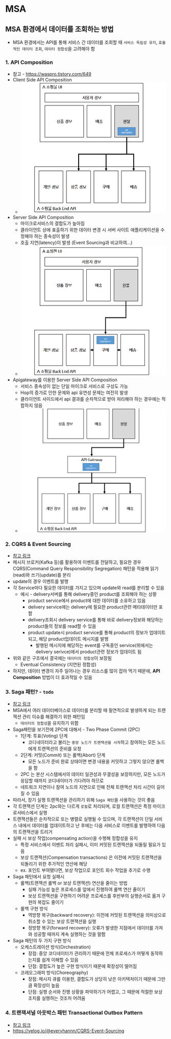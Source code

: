 # MSA

## MSA 환경에서 데이터를 조회하는 방법
* MSA 환경에서는 API를 통해 서비스 간 데이터를 조회할 때 `서비스 독립성 유지`, `효율적인 데이터 조회`, `데이터 정합성`을 고려해야 함

### 1. API Composition
* 참고 - https://waspro.tistory.com/649
* Client Side API Composition
  * ![](2025-02-12-02-35-32.png)
* Server Side API Composition
  * 마이크로서비스의 결합도가 높아짐
  * 클라이언트 상에 표출하기 위한 데이터 변경 시 서버 사이트 애플리케이션을 수정해야 하는 종속성이 발생
  * 호출 지연(latency)이 발생 (Event Sourcing과 비교하여...)
  * ![](2025-02-12-02-35-54.png)
* Apigateway를 이용한 Server Side API Composition
  * 서비스 종속성이 없는 단일 마이크로 서비스로 구성도 가능
  * Hop의 증가로 인한 문제와 api 유연성 문제는 여전히 발생
  * 클라이언트 사이드에서 api 결과를 순차적으로 받아 처리해야 하는 경우에는 적합하지 않음
  * ![](2025-02-12-02-41-26.png)

### 2. CQRS & Event Sourcing
* [참고 링크](https://velog.io/@everyhannn/CQRS-Event-Sourcing)
* 메시지 브로커(Kafka 등)를 활용하여 이벤트를 전달하고, 필요한 경우 CQRS(Command Query Responsibility Segregation) 패턴을 적용해 읽기(read)와 쓰기(update)를 분리
* update의 경우 이벤트를 발행
* 각 Service마다 필요한 데이터를 가지고 있으며 update와 read를 분리할 수 있음
  * 예시 - delivery서버를 통해 delivery중인 product를 조회해야 하는 상황
    * product service에서 product에 대한 데이터를 소유하고 있음
    * delivery service에는 delivery에 필요한 product관련 메타데이터만 포함
    * delivery조회시 delivery service를 통해 바로 delivery정보와 해당하는 product들의 정보를 read할 수 있음
    * product update시 product service를 통해 product의 정보가 업데이트 되고, 해당 product업데이트 메시지를 발행
      * 발행된 메시지에 해당하는 event를 구독중인 service(위에서는 delivery serivce)에서 product관련 정보가 업데이트 됨
* 위와 같은 구조에서 결국에는 `데이터의 정합성`이 보장됨
  * Eventual Consistency (지연된 정합성)
* 하지만, 데이터 변경이 자주 일어나는 경우 리소스를 많이 잡아 먹기 때문에, **API Composition** 방법이 더 효과적일 수 있음


### 3. Saga 패턴? - `todo`
* [참고 링크](https://medium.com/@greg.shiny82/%EB%A7%88%EC%9D%B4%ED%81%AC%EB%A1%9C%EC%84%9C%EB%B9%84%EC%8A%A4-%EC%82%AC%EA%B0%80-%ED%8C%A8%ED%84%B4-544fc1adf5f3)
* MSA에서 여러 데이터베이스로 데이터를 분리할 때 필연적으로 발생하게 되는 트랜잭션 관리 이슈를 해결하기 위한 패턴임
  * `데이터의 정합성`을 유지하기 위함
* Saga패턴을 보기전에 2PC에 대해서 - Two Phase Commit (2PC)
  * 1단계: 투표(Voting) 단계
    * 코디네이터라고 불리는 `중앙 노드가 트랜잭션을 시작`하고 참여하는 모든 노드에게 트랜잭션의 준비를 요청
  * 2단계: 커밋(Commit) 또는 롤백(Abort) 단계
    * 모든 노드가 준비 완료 상태이면 변경 내용을 커밋하고 그렇지 않으면 롤백을 함
  * 2PC 는 분산 시스템에서의 데이터 일관성과 무결성을 보장하지만, 모든 노드가 응답할 때까지 코디네이터가 기다려야 하므로 
  * 네트워크 지연이나 참여 노드의 지연으로 인해 전체 트랜잭션 처리 시간이 길어질 수 있음
* 따라서, 장기 실행 트랜잭션을 관리하기 위해 `Saga 패턴`을 사용하는 것이 좋음
* 각 트랜잭션 단계는 2pc와는 다르게 `로컬`로 처리되며, 로컬 트랜잭션은 특정 마이크로서비스에서 실행
* 트랜잭션들은 순차적으로 또는 병렬로 실행될 수 있으며, 각 트랜잭션이 단일 서비스 내에서 데이터를 업데이트하고 난 후에는 다음 서비스로 이벤트를 발행하여 다음의 트랜잭션을 트리거
* 실패 시 보상 작업(compensating action)을 수행해 정합성을 유지
  * 특정 서비스에서 이벤트 처리 실패시, 이미 커밋된 트랜잭션을 되돌릴 필요가 있음
  * 보상 트랜잭션(Compensation transactions) 은 이전에 커밋된 트랜잭션을 되돌리기 위한 추가적인 연산에 해당
  * ex. 포인트 부여됐다면, 보상 작업으로 포인트 회수 작업을 추가로 수행
* Saga 패턴에서 요청 실패시
  * 롤백(트랜잭션 롤백 or 보상 트랜잭션) 연산을 줄이는 방법
    * 실패 가능성 높은 프로세스를 앞에서 진행하여 롤백 연산 줄이기
    * 보상 트랜잭션을 구현하기 어려운 프로세스를 후반부의 실행순서로 옮겨 구현의 복잡도 줄이기
  * 롤백 구현 방식
    * 역방향 복구(backward recovery): 이전에 커밋된 트랜잭션을 의미상으로 취소할 수 있는 보상 트랜잭션을 실행
    * 정방향 복구(forward recovery): 오류가 발생한 지점에서 데이터를 가져와 성공할 때까지 계속 실행하는 것을 말함
* Saga 패턴의 두 가지 구현 방식
  * 오케스트레이션 방식(Orchestration)
    * 장점: 중앙 코디네이터가 관리하기 때문에 전체 프로세스가 어떻게 동작하는지를 쉽게 이해할 수 있음
    * 단점: 결합도가 높은 구현 방식이기 때문에 확장성이 떨어짐
  * 코레오그래피 방식(Choreography)
    * 장점: 메시지 큐를 이용한, 결합도가 상당히 낮은 아키텍처이기 때문에 그만큼 확장성이 높음
    * 단점: 실행 순서와 진행 상황을 파악하기가 어렵고, 그 때문에 적절한 보상 조치를 실행하는 것조차 어려움

### 4. 트랜잭셔널 아웃박스 패턴 Transactional Outbox Pattern
* [참고 링크](https://medium.com/@greg.shiny82/%ED%8A%B8%EB%9E%9C%EC%9E%AD%EC%85%94%EB%84%90-%EC%95%84%EC%9B%83%EB%B0%95%EC%8A%A4-%ED%8C%A8%ED%84%B4%EC%9D%98-%EC%8B%A4%EC%A0%9C-%EA%B5%AC%ED%98%84-%EC%82%AC%EB%A1%80-29cm-0f822fc23edb)
* https://velog.io/@everyhannn/CQRS-Event-Sourcing